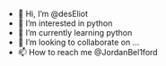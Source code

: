 - 👋 Hi, I’m @desEliot
- 👀 I’m interested in python
- 🌱 I’m currently learning python
- 💞️ I’m looking to collaborate on ...
- 📫 How to reach me @JordanBel1ford

<!---
desEliot/desEliot is a ✨ special ✨ repository because its `README.md` (this file) appears on your GitHub profile.
You can click the Preview link to take a look at your changes.
--->
